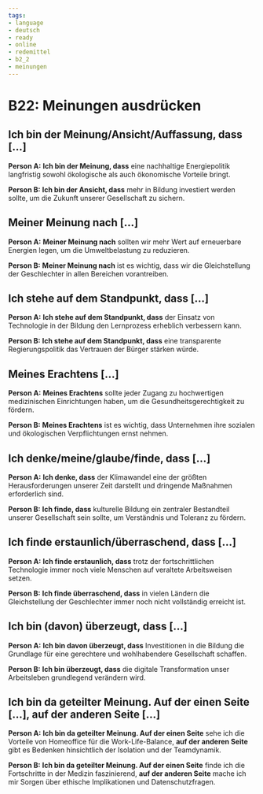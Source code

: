 ```yaml
---
tags:
- language
- deutsch
- ready
- online
- redemittel
- b2_2
- meinungen
---
```


# B22: Meinungen ausdrücken

## Ich bin der Meinung/Ansicht/Auffassung, dass [...]

__Person A:__ __Ich bin der Meinung, dass__ eine nachhaltige Energiepolitik langfristig sowohl ökologische als auch ökonomische Vorteile bringt.

__Person B:__ __Ich bin der Ansicht, dass__ mehr in Bildung investiert werden sollte, um die Zukunft unserer Gesellschaft zu sichern.

## Meiner Meinung nach [...]

__Person A:__ __Meiner Meinung nach__ sollten wir mehr Wert auf erneuerbare Energien legen, um die Umweltbelastung zu reduzieren.

__Person B:__ __Meiner Meinung nach__ ist es wichtig, dass wir die Gleichstellung der Geschlechter in allen Bereichen vorantreiben.

## Ich stehe auf dem Standpunkt, dass [...]

__Person A:__ __Ich stehe auf dem Standpunkt, dass__ der Einsatz von Technologie in der Bildung den Lernprozess erheblich verbessern kann.

__Person B:__ __Ich stehe auf dem Standpunkt, dass__ eine transparente Regierungspolitik das Vertrauen der Bürger stärken würde.

## Meines Erachtens [...]

__Person A:__ __Meines Erachtens__ sollte jeder Zugang zu hochwertigen medizinischen Einrichtungen haben, um die Gesundheitsgerechtigkeit zu fördern.

__Person B:__ __Meines Erachtens__ ist es wichtig, dass Unternehmen ihre sozialen und ökologischen Verpflichtungen ernst nehmen.

## Ich denke/meine/glaube/finde, dass [...]

__Person A:__ __Ich denke, dass__ der Klimawandel eine der größten Herausforderungen unserer Zeit darstellt und dringende Maßnahmen erforderlich sind.

__Person B:__ __Ich finde, dass__ kulturelle Bildung ein zentraler Bestandteil unserer Gesellschaft sein sollte, um Verständnis und Toleranz zu fördern.

## Ich finde erstaunlich/überraschend, dass [...]

__Person A:__ __Ich finde erstaunlich, dass__ trotz der fortschrittlichen Technologie immer noch viele Menschen auf veraltete Arbeitsweisen setzen.

__Person B:__ __Ich finde überraschend, dass__ in vielen Ländern die Gleichstellung der Geschlechter immer noch nicht vollständig erreicht ist.

## Ich bin (davon) überzeugt, dass [...]

__Person A:__ __Ich bin davon überzeugt, dass__ Investitionen in die Bildung die Grundlage für eine gerechtere und wohlhabendere Gesellschaft schaffen.

__Person B:__ __Ich bin überzeugt, dass__ die digitale Transformation unser Arbeitsleben grundlegend verändern wird.

## Ich bin da geteilter Meinung. Auf der einen Seite [...], auf der anderen Seite [...]

__Person A:__ __Ich bin da geteilter Meinung. Auf der einen Seite__ sehe ich die Vorteile von Homeoffice für die Work-Life-Balance, __auf der anderen Seite__ gibt es Bedenken hinsichtlich der Isolation und der Teamdynamik.

__Person B:__ __Ich bin da geteilter Meinung. Auf der einen Seite__ finde ich die Fortschritte in der Medizin faszinierend, __auf der anderen Seite__ mache ich mir Sorgen über ethische Implikationen und Datenschutzfragen.

